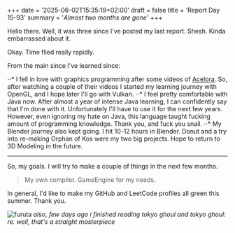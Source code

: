 +++
date = '2025-06-02T15:35:19+02:00'
draft = false
title = 'Report Day 15-93'
summary = '_Almost two months are gone_'
+++

Hello there. Well, it was three since I've posted my last report. Shesh. Kinda embarrassed about it. 

Okay. Time flied really rapidly. 

From the main since I've learned since:

⋅⋅* I fell in love with graphics programming after some videos of [Acelora](https://www.youtube.com/@Acerola_t). 
    So, after watching a couple of their videos I started my learning journey with OpenGL, and I hope later I'll go with Vulkan. 
⋅⋅* I feel pretty comfortable with Java now.
    After almost a year of intense Java learning, I can confidently say that I'm done with it. Unfortunately I'll have to use it for the next few years.
    However, even ignoring my hate on Java, this language taught fucking amount of programming knowledge. 
    Thank you, and fuck you snail.
⋅⋅* My Blender journey also kept going. 
    I hit 10-12 hours in Blender. Donut and a try into re-making Orphan of Kos were my two big projects. 
    Hope to return to 3D Modeling in the future.

---
So, my goals. I will try to make a couple of things in the next few months. 

> My own compiler. 
> GameEngine for my needs.

In general, I'd like to make my GitHub and LeetCode profiles all green this summer. 
Thank you. 

![furuta](/images/mine.jpg)
*also, few days ago i finished reading tokyo ghoul and tokyo ghoul: re. well, that's a straight masterpiece*
